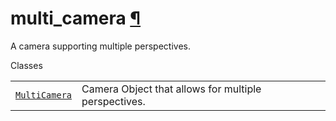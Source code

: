 # multi\_camera [¶](https://docs.manim.community/en/stable/reference/manim.camera.multi_camera.html\#module-manim.camera.multi_camera "Link to this heading")

A camera supporting multiple perspectives.

Classes

|     |     |
| --- | --- |
| [`MultiCamera`](https://docs.manim.community/en/stable/reference/manim.camera.multi_camera.MultiCamera.html#manim.camera.multi_camera.MultiCamera "manim.camera.multi_camera.MultiCamera") | Camera Object that allows for multiple perspectives. |